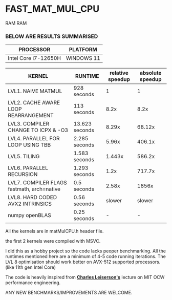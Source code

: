 # FAST_MAT_MUL_CPU
RAM RAM

### BELOW ARE RESULTS SUMMARISED

| PROCESSOR | PLATFORM |
|--|--|
Intel Core i7-12650H | WINDOWS 11 |


| KERNEL | RUNTIME | relative speedup | absolute speedup
|--------|---------|--| -- |
| LVL1. NAIVE MATMUL| 928 seconds | 1 | 1 |
| LVL2. CACHE AWARE LOOP REARRANGEMENT | 113 seconds | 8.2x | 8.2x |
| LVL3. COMPILER CHANGE TO ICPX & -O3 | 13.623 seconds | 8.29x | 68.12x |
| LVL4. PARALLEL FOR LOOP USING TBB | 2.285 seconds | 5.96x | 406.1x |
| LVL5. TILING | 1.583 seconds | 1.443x | 586.2x |
| LVL6. PARALLEL RECURSION | 1.293 seconds | 1.2x | 717.7x |
| LVL7. COMPILER FLAGS fastmath, arch=native | 0.5 seconds | 2.58x | 1856x |
| LVL8. HARD CODED AVX2 INTRINSICS | 0.56 seconds |  slower |  slower |
| numpy openBLAS | 0.25 seconds | - | - |

All the kernels are in matMulCPU.h header file.


the first 2 kernels were compiled with MSVC.


I did this as a hobby project so the code lacks peoper benchmarking. All the runtimes mentioned here are a minimum of 4-5 code running iterations. The LVL 8 optimisation should work better on AVX-512 supported processors. (like 11th gen Intel Core)


The code is heavily inspired from <b><u>Charles Leiserson's</u></b> lecture on MIT OCW performance engineering. 


ANY NEW BENCHMARKS/IMPROVEMENTS ARE WELCOME.
